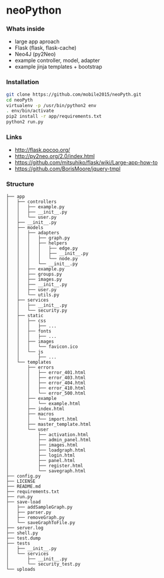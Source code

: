 # neoPython

### Whats inside

* large app aproach
* Flask (flask, flask-cache)
* Neo4J (py2Neo)
* example controller, model, adapter
* example jinja templates + bootstrap

### Installation
```sh
git clone https://github.com/mobile2015/neoPyth.git
cd neoPyth
virtualenv -p /usr/bin/python2 env
. env/bin/activate
pip2 install -r app/requirements.txt
python2 run.py
```

### Links

* http://flask.pocoo.org/
* http://py2neo.org/2.0/index.html
* https://github.com/mitsuhiko/flask/wiki/Large-app-how-to
* https://github.com/BorisMoore/jquery-tmpl

### Structure

```
├── app
│   ├── controllers
│   │   ├── example.py
│   │   ├── __init__.py
│   │   └── user.py
│   ├── __init__.py
│   ├── models
│   │   ├── adapters
│   │   │   ├── graph.py
│   │   │   ├── helpers
│   │   │   │   ├── edge.py
│   │   │   │   ├── __init__.py
│   │   │   │   └── node.py
│   │   │   └── __init__.py
│   │   ├── example.py
│   │   ├── groups.py
│   │   ├── images.py
│   │   ├── __init__.py
│   │   ├── user.py
│   │   └── utils.py
│   ├── services
│   │   ├── __init__.py
│   │   └── security.py
│   ├── static
│   │   ├── css
│   │   │   ├── ...
│   │   ├── fonts
│   │   │   ├── ...
│   │   ├── images
│   │   │   └── favicon.ico
│   │   └── js
│   │       ├── ...
│   └── templates
│       ├── errors
│       │   ├── error_401.html
│       │   ├── error_403.html
│       │   ├── error_404.html
│       │   ├── error_410.html
│       │   └── error_500.html
│       ├── example
│       │   └── example.html
│       ├── index.html
│       ├── macros
│       │   └── import.html
│       ├── master_template.html
│       └── user
│           ├── activation.html
│           ├── admin_panel.html
│           ├── images.html
│           ├── loadgraph.html
│           ├── login.html
│           ├── panel.html
│           ├── register.html
│           └── savegraph.html
├── config.py
├── LICENSE
├── README.md
├── requirements.txt
├── run.py
├── save-load
│   ├── addSampleGraph.py
│   ├── parser.py
│   ├── removeGraph.py
│   └── saveGraphToFile.py
├── server.log
├── shell.py
├── test.dump
├── tests
│   ├── __init__.py
│   └── services
│       ├── __init__.py
│       └── security_test.py
└── uploads

```